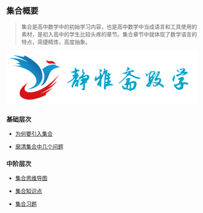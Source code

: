 ## 集合概要 <!-- {docsify-ignore} -->

> 集合是高中数学中的初始学习内容，也是高中数学中当成语言和工具使用的素材，是初入高中的学生比较头疼的章节。集合章节中就体现了数学语言的特点，简捷精炼，高度抽象。

![](_media/992978-20211106200653478-1467596437.png)

###   基础层次

  * [为何要引入集合](https://www.cnblogs.com/wanghai0666/p/13489188.html)

  * <a href="http://www.cnblogs.com/wanghai0666/p/7327638.html"    target="_blank">廓清集合中几个问题</a>

###   中阶层次

  * <a href="https://www.cnblogs.com/wanghai0666/p/13531833.html"    target="_blank">集合思维导图</a>

  * <a href="http://www.cnblogs.com/wanghai0666/p/7171155.html"    target="_blank">集合知识点</a>

  * <a href="http://www.cnblogs.com/wanghai0666/p/6782025.html"    target="_blank">集合习题</a>


